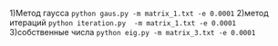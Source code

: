 1)Метод гауcса
``
python gaus.py -m matrix_1.txt -e 0.0001
``
2)метод итераций
``
python iteration.py  -m matrix_1.txt -e 0.0001
``
3)собственные числа
``
python eig.py -m matrix_3.txt -e 0.0001
``
